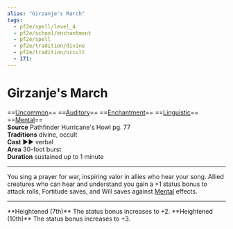 ```yaml
---
alias: "Girzanje's March"
tags:
  - pf2e/spell/level_4
  - pf2e/school/enchantment
  - pf2e/spell
  - pf2e/tradition/divine
  - pf2e/tradition/occult
  - 171:
---
```


# Girzanje's March

==[Uncommon](Uncommon.md)== ==[Auditory](Auditory.md)== ==[Enchantment](Enchantment.md)== ==[Linguistic](Linguistic.md)== ==[Mental](Mental.md)==  
__Source__ Pathfinder Hurricane's Howl pg. 77  
**Traditions** divine, occult  
**Cast** ►► verbal  
**Area** 30-foot burst  
**Duration** sustained up to 1 minute

---

You sing a prayer for war, inspiring valor in allies who hear your song. Allied creatures who can hear and understand you gain a +1 status bonus to attack rolls, Fortitude saves, and Will saves against [Mental](Mental.md) effects.

<hr>
**Heightened (7th)** The status bonus increases to +2.
**Heightened (10th)** The status bonus increases to +3.
